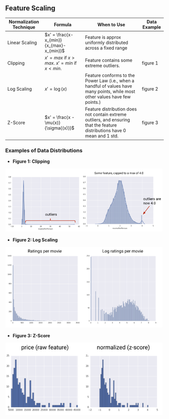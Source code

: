 ## Feature Scaling

| Normalization Technique | Formula                                             | When to Use                                                                                                                   | Data Example |
|-------------------------|-----------------------------------------------------|-------------------------------------------------------------------------------------------------------------------------------|--------------|
| Linear Scaling          | $x' = \frac{x-x_{min}}{x_{max}-x_{min}}$            | Feature is approx uniformly distributed across a fixed range                                                                  |        |
| Clipping                | $x' = max$ if $x > max$.  $x' = min$ if $x < min$.  | Feature contains some extreme outliers.                                                                                       | figure 1       |
| Log Scaling             | $x' = \log(x)$                                      | Feature conforms to the Power Law (i.e., when a handful of values have many points, while most other values have few points.) | figure 2      |
| Z-Score                 | $x' = \frac{x - \mu(x)}{\sigma{(x)}}$                 | Feature distribution does not contain extreme outliers, and ensuring that the feature distributions have 0 mean and 1 std.                                                                        | figure 3      |

### Examples of Data Distributions
- **Figure 1: Clipping**

<img src="../../imgs/feature-clipping.png" width=500>

- **Figure 2: Log Scaling**

<img src="../../imgs/log-scaling.png" width=500>

- **Figure 3: Z-Score**

<img src="../../imgs/z-score.png" width=500>
